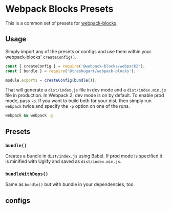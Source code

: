 # Webpack Blocks Presets

This is a common set of presets for [webpack-blocks](https://github.com/andywer/webpack-blocks/).

## Usage

Simply import any of the presets or configs and use them within your webpack-blocks' `createConfig()`.

```js
const { createConfig } = require('@webpack-blocks/webpack2');
const { bundle } = require('@treshugart/webpack-blocks');

module.exports = createConfig(bundle());
```

That will generate a `dist/index.js` file in dev mode and a `dist/index.min.js` file in production. In Webpack 2, dev mode is on by default. To enable prod mode, pass `-p`. If you want to build both for your dist, then simply run `webpack` twice and specify the `-p` option on one of the runs.

```sh
webpack && webpack -p
```

## Presets

### `bundle()`

Creates a bundle in `dist/index.js` using Babel. If prod mode is specified it is minified with Uglify and saved as `dist/index.min.js`.

### `bundleWithDeps()`

Same as `bundle()` but with bundle in your dependencies, too.

## configs
